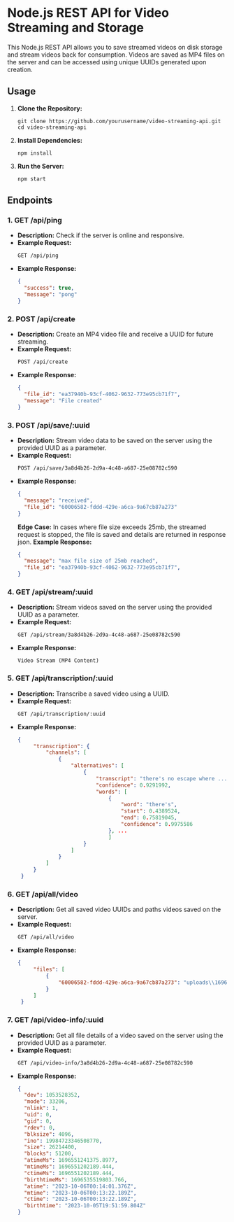 # Node.js REST API for Video Streaming and Storage

This Node.js REST API allows you to save streamed videos on disk storage and stream videos back for consumption. Videos are saved as MP4 files on the server and can be accessed using unique UUIDs generated upon creation.

## Usage

1. **Clone the Repository:**
   ```
   git clone https://github.com/yourusername/video-streaming-api.git
   cd video-streaming-api
   ```

2. **Install Dependencies:**
   ```
   npm install
   ```

3. **Run the Server:**
   ```
   npm start
   ```


## Endpoints

### 1. **GET /api/ping**
- **Description:** Check if the server is online and responsive.
- **Example Request:**
  ```
  GET /api/ping
  ```
- **Example Response:**
  ```json
  {
    "success": true,
    "message": "pong"
  }
  ```

### 2. **POST /api/create**
- **Description:** Create an MP4 video file and receive a UUID for future streaming.
- **Example Request:**
  ```
  POST /api/create
  ```
- **Example Response:**
  ```json
  {
    "file_id": "ea37940b-93cf-4062-9632-773e95cb71f7",
    "message": "File created"
  }
  ```

### 3. **POST /api/save/:uuid**
- **Description:** Stream video data to be saved on the server using the provided UUID as a parameter.
- **Example Request:**
  ```
  POST /api/save/3a8d4b26-2d9a-4c48-a687-25e08782c590
  ```
- **Example Response:**
  ```json
  {
    "message": "received",
    "file_id": "60006582-fddd-429e-a6ca-9a67cb87a273"
  }
  ```
  **Edge Case:** In cases where file size exceeds 25mb, the streamed request is stopped, the file is saved and details are returned in response json.
  **Example Response:**
  ```json
  {
    "message": "max file size of 25mb reached",
    "file_id": "ea37940b-93cf-4062-9632-773e95cb71f7",
  }
  ```

### 4. **GET /api/stream/:uuid**
- **Description:** Stream videos saved on the server using the provided UUID as a parameter.
- **Example Request:**
  ```
  GET /api/stream/3a8d4b26-2d9a-4c48-a687-25e08782c590
  ```
- **Example Response:**
  ```
  Video Stream (MP4 Content)
  ```


### 5. **GET /api/transcription/:uuid**
- **Description:** Transcribe a saved video using a UUID.
- **Example Request:**
  ```
  GET /api/transcription/:uuid
  ```
- **Example Response:**
  ```json
  {
       "transcription": {
           "channels": [
               {
                   "alternatives": [
                       {
                           "transcript": "there's no escape where ... conceivable way",
                           "confidence": 0.9291992,
                           "words": [
                               {
                                   "word": "there's",
                                   "start": 0.4389524,
                                   "end": 0.75819045,
                                   "confidence": 0.9975586
                               }, ...
                               ]
                       }
                   ]
               }
           ]
       }
   }
   ```

### 6. **GET /api/all/video**
- **Description:** Get all saved video UUIDs and paths videos saved on the server.
- **Example Request:**
  ```
  GET /api/all/video
  ```
- **Example Response:**
  ```json
  {
       "files": [
           {
               "60006582-fddd-429e-a6ca-9a67cb87a273": "uploads\\1696555244734.mp4"
           }
       ]
   }
  ```

### 7. **GET /api/video-info/:uuid**
- **Description:** Get all file details of a video saved on the server using the provided UUID as a parameter.
- **Example Request:**
  ```
  GET /api/video-info/3a8d4b26-2d9a-4c48-a687-25e08782c590
  ```
- **Example Response:**
  ```json
  {
    "dev": 1053528352,
    "mode": 33206,
    "nlink": 1,
    "uid": 0,
    "gid": 0,
    "rdev": 0,
    "blksize": 4096,
    "ino": 19984723346508770,
    "size": 26214400,
    "blocks": 51200,
    "atimeMs": 1696551241375.8977,
    "mtimeMs": 1696551202189.444,
    "ctimeMs": 1696551202189.444,
    "birthtimeMs": 1696535519803.766,
    "atime": "2023-10-06T00:14:01.376Z",
    "mtime": "2023-10-06T00:13:22.189Z",
    "ctime": "2023-10-06T00:13:22.189Z",
    "birthtime": "2023-10-05T19:51:59.804Z"
  }
  ```
